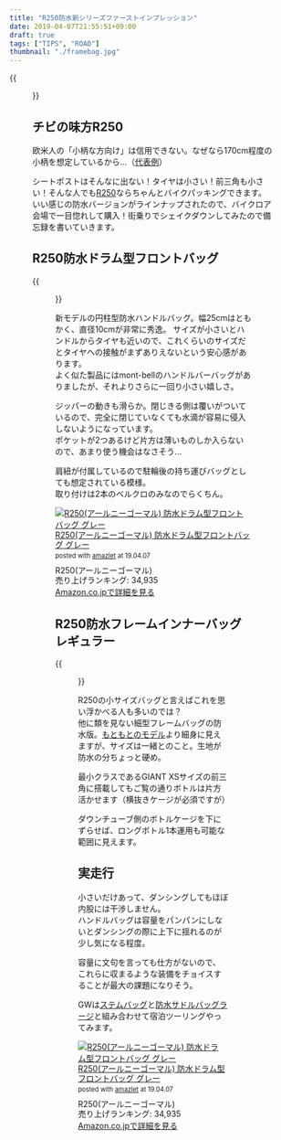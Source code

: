 ```yaml
---
title: "R250防水新シリーズファーストインプレッション"
date: 2019-04-07T21:55:51+09:00
draft: true
tags: ["TIPS", "ROAD"]
thumbnail: "./framebag.jpg"
---
```

{{<figure src="./framebag.jpg">}}
## チビの味方R250

欧米人の「小柄な方向け」は信用できない。なぜなら170cm程度の小柄を想定しているから…（[代表例](http://www.tkcproductions.jp/?pid=102454600)）

シートポストはそんなに出ない！タイヤは小さい！前三角も小さい！そんな人でも[R250](https://amzn.to/2G4yzRT)ならちゃんとバイクパッキングできます。  
いい感じの防水バージョンがラインナップされたので、バイクロア会場で一目惚れして購入！街乗りでシェイクダウンしてみたので備忘録を書いていきます。

## R250防水ドラム型フロントバッグ

{{<figure src="./frontbag.jpg">}}

新モデルの円柱型防水ハンドルバッグ。幅25cmはともかく、直径10cmが非常に秀逸。 
サイズが小さいとハンドルからタイヤも近いので、これくらいのサイズだとタイヤへの接触がまずありえないという安心感があります。  
よく似た製品にはmont-bellのハンドルバーバッグがありましたが、それよりさらに一回り小さい嬉しさ。

ジッパーの動きも滑らか。閉じきる側は覆いがついているので、完全に閉じていなくても水滴が容易に侵入しないようになっています。  
ポケットが2つあるけど片方は薄いものしか入らないので、あまり使う機会はなさそう…

肩紐が付属しているので駐輪後の持ち運びバッグとしても想定されている模様。  
取り付けは2本のベルクロのみなのでらくちん。

<div class="amazlet-box" style="margin-bottom:0px;"><div class="amazlet-image" style="float:left;margin:0px 12px 1px 0px;"><a href="http://www.amazon.co.jp/exec/obidos/ASIN/B07NLFZG6D/gensobunya-22/ref=nosim/" name="amazletlink" target="_blank"><img src="https://images-fe.ssl-images-amazon.com/images/I/51u-ze5WNPL._SL160_.jpg" alt="R250(アールニーゴーマル) 防水ドラム型フロントバッグ グレー" style="border: none;" /></a></div><div class="amazlet-info" style="line-height:120%; margin-bottom: 10px"><div class="amazlet-name" style="margin-bottom:10px;line-height:120%"><a href="http://www.amazon.co.jp/exec/obidos/ASIN/B07NLFZG6D/gensobunya-22/ref=nosim/" name="amazletlink" target="_blank">R250(アールニーゴーマル) 防水ドラム型フロントバッグ グレー</a><div class="amazlet-powered-date" style="font-size:80%;margin-top:5px;line-height:120%">posted with <a href="http://www.amazlet.com/" title="amazlet" target="_blank">amazlet</a> at 19.04.07</div></div><div class="amazlet-detail">R250(アールニーゴーマル) <br />売り上げランキング: 34,935<br /></div><div class="amazlet-sub-info" style="float: left;"><div class="amazlet-link" style="margin-top: 5px"><a href="http://www.amazon.co.jp/exec/obidos/ASIN/B07NLFZG6D/gensobunya-22/ref=nosim/" name="amazletlink" target="_blank">Amazon.co.jpで詳細を見る</a></div></div></div><div class="amazlet-footer" style="clear: left"></div></div>

## R250防水フレームインナーバッグ レギュラー

{{<figure src="withwaterbottole.jpg">}}

R250の小サイズバッグと言えばこれを思い浮かべる人も多いのでは？  
他に類を見ない細型フレームバッグの防水版。[もともとのモデル](https://amzn.to/2U2Mzzc)より細身に見えますが、サイズは一緒とのこと。生地が防水の分ちょっと硬め。

最小クラスであるGIANT XSサイズの前三角に搭載してもご覧の通りボトルは片方活かせます（横抜きケージが必須ですが）

ダウンチューブ側のボトルケージを下にずらせば、ロングボトル1本運用も可能な範囲に見えます。


## 実走行

小さいだけあって、ダンシングしてもほぼ内股には干渉しません。  
ハンドルバッグは容量をパンパンにしないとダンシングの際に上下に揺れるのが少し気になる程度。

容量に文句を言っても仕方がないので、これらに収まるような装備をチョイスすることが最大の課題になりそう。

GWは[ステムバッグ](https://amzn.to/2G29eqK)と[防水サドルバッグラージ](https://amzn.to/2G29ohQ)と組み合わせて宿泊ツーリングやってみます。

<div class="amazlet-box" style="margin-bottom:0px;"><div class="amazlet-image" style="float:left;margin:0px 12px 1px 0px;"><a href="http://www.amazon.co.jp/exec/obidos/ASIN/B07NLFZG6D/gensobunya-22/ref=nosim/" name="amazletlink" target="_blank"><img src="https://images-fe.ssl-images-amazon.com/images/I/51u-ze5WNPL._SL160_.jpg" alt="R250(アールニーゴーマル) 防水ドラム型フロントバッグ グレー" style="border: none;" /></a></div><div class="amazlet-info" style="line-height:120%; margin-bottom: 10px"><div class="amazlet-name" style="margin-bottom:10px;line-height:120%"><a href="http://www.amazon.co.jp/exec/obidos/ASIN/B07NLFZG6D/gensobunya-22/ref=nosim/" name="amazletlink" target="_blank">R250(アールニーゴーマル) 防水ドラム型フロントバッグ グレー</a><div class="amazlet-powered-date" style="font-size:80%;margin-top:5px;line-height:120%">posted with <a href="http://www.amazlet.com/" title="amazlet" target="_blank">amazlet</a> at 19.04.07</div></div><div class="amazlet-detail">R250(アールニーゴーマル) <br />売り上げランキング: 34,935<br /></div><div class="amazlet-sub-info" style="float: left;"><div class="amazlet-link" style="margin-top: 5px"><a href="http://www.amazon.co.jp/exec/obidos/ASIN/B07NLFZG6D/gensobunya-22/ref=nosim/" name="amazletlink" target="_blank">Amazon.co.jpで詳細を見る</a></div></div></div><div class="amazlet-footer" style="clear: left"></div></div>

